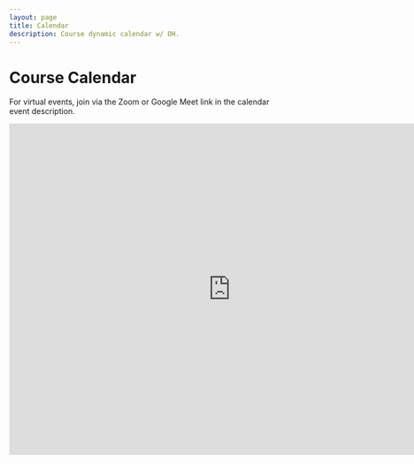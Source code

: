 ```yaml
---
layout: page
title: Calendar
description: Course dynamic calendar w/ OH.
---
```


# Course Calendar

For virtual events, join via the Zoom or Google Meet link in the calendar event description.

<iframe src="https://calendar.google.com/calendar/embed?src=c_d674aacd5883d65d380a1cde092d2791965285b75eab65fce756b5f3254657c2%40group.calendar.google.com&ctz=America%2FNew_York" style="border: 0" width="800" height="600" frameborder="0" scrolling="no"></iframe>

